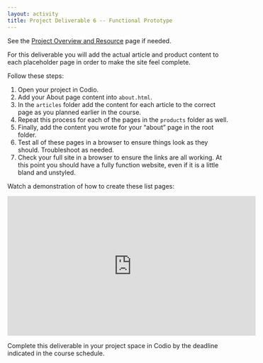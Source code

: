 ```yaml
---
layout: activity
title: Project Deliverable 6 -- Functional Prototype
---
```


See the [Project Overview and Resource](/activities/pd00.html) page if needed.

For this deliverable you will add the actual article and product content to each placeholder page in order to make the site feel complete.

Follow these steps:

1. Open your project in Codio.
2. Add your About page content into `about.html`.
3. In the `articles` folder add the content for each article to the correct page as you planned earlier in the course.
4. Repeat this process for each of the pages in the `products` folder as well.
5. Finally, add the content you wrote for your “about” page in the root folder.
6. Test all of these pages in a browser to ensure things look as they should. Troubleshoot as needed.
7. Check your full site in a browser to ensure the links are all working. At this point you should have a fully function website, even if it is a little bland and unstyled.

Watch a demonstration of how to create these list pages:

<iframe width="560" height="315" src="https://www.youtube.com/embed/EWDCknjsEoE" frameborder="0" allowfullscreen></iframe>

Complete this deliverable in your project space in Codio by the deadline indicated in the course schedule.
